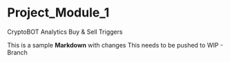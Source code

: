 # Project_Module_1
CryptoBOT Analytics Buy &amp; Sell Triggers

This is a sample **Markdown** with changes 
This needs to be pushed to WIP - Branch